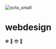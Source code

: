 ![octo_small](https://github.com/kurtiqia24/webdesign/assets/155670737/1a6c7205-8400-4ee3-814b-46a0f6404352)

# webdesign
:soccer: :ski: :sunglasses: :hot_face:

